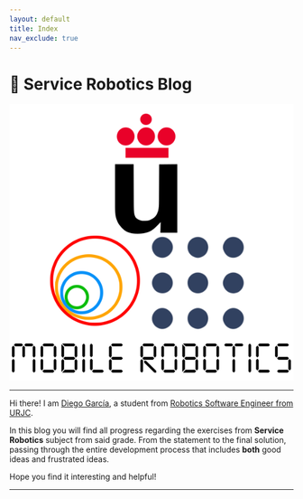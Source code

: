 ```yaml
---
layout: default
title: Index
nav_exclude: true
---
```


# 🤖 Service Robotics Blog

<p align="center">
  <img src="https://raw.githubusercontent.com/dgarcu/mobile_robotics_blog/master/assets/img/logo.png" />
</p>

___

Hi there! I am [Diego García](https://github.com/dgarcu), a student from [Robotics Software Engineer from URJC](https://www.urjc.es/universidad/calidad/3099-ingenieria-de-robotica-software).

In this blog you will find all progress regarding the exercises from **Service Robotics** subject from said grade. From the statement to the final solution, passing through the entire development process that includes **both** good ideas and frustrated ideas.

Hope you find it interesting and helpful!

___
